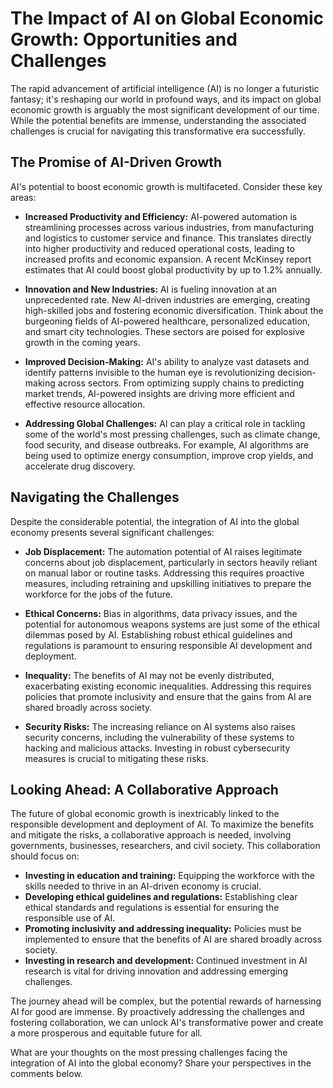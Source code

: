 # The Impact of AI on Global Economic Growth: Opportunities and Challenges

The rapid advancement of artificial intelligence (AI) is no longer a futuristic fantasy; it's reshaping our world in profound ways, and its impact on global economic growth is arguably the most significant development of our time.  While the potential benefits are immense, understanding the associated challenges is crucial for navigating this transformative era successfully.

## The Promise of AI-Driven Growth

AI's potential to boost economic growth is multifaceted.  Consider these key areas:

* **Increased Productivity and Efficiency:** AI-powered automation is streamlining processes across various industries, from manufacturing and logistics to customer service and finance. This translates directly into higher productivity and reduced operational costs, leading to increased profits and economic expansion. A recent McKinsey report estimates that AI could boost global productivity by up to 1.2% annually.

* **Innovation and New Industries:** AI is fueling innovation at an unprecedented rate.  New AI-driven industries are emerging, creating high-skilled jobs and fostering economic diversification.  Think about the burgeoning fields of AI-powered healthcare, personalized education, and smart city technologies.  These sectors are poised for explosive growth in the coming years.

* **Improved Decision-Making:**  AI's ability to analyze vast datasets and identify patterns invisible to the human eye is revolutionizing decision-making across sectors. From optimizing supply chains to predicting market trends, AI-powered insights are driving more efficient and effective resource allocation.

* **Addressing Global Challenges:** AI can play a critical role in tackling some of the world's most pressing challenges, such as climate change, food security, and disease outbreaks.  For example, AI algorithms are being used to optimize energy consumption, improve crop yields, and accelerate drug discovery.

## Navigating the Challenges

Despite the considerable potential, the integration of AI into the global economy presents several significant challenges:

* **Job Displacement:**  The automation potential of AI raises legitimate concerns about job displacement, particularly in sectors heavily reliant on manual labor or routine tasks.  Addressing this requires proactive measures, including retraining and upskilling initiatives to prepare the workforce for the jobs of the future.

* **Ethical Concerns:**  Bias in algorithms, data privacy issues, and the potential for autonomous weapons systems are just some of the ethical dilemmas posed by AI.  Establishing robust ethical guidelines and regulations is paramount to ensuring responsible AI development and deployment.

* **Inequality:** The benefits of AI may not be evenly distributed, exacerbating existing economic inequalities.  Addressing this requires policies that promote inclusivity and ensure that the gains from AI are shared broadly across society.

* **Security Risks:**  The increasing reliance on AI systems also raises security concerns, including the vulnerability of these systems to hacking and malicious attacks.  Investing in robust cybersecurity measures is crucial to mitigating these risks.


##  Looking Ahead: A Collaborative Approach

The future of global economic growth is inextricably linked to the responsible development and deployment of AI.  To maximize the benefits and mitigate the risks, a collaborative approach is needed, involving governments, businesses, researchers, and civil society. This collaboration should focus on:

* **Investing in education and training:** Equipping the workforce with the skills needed to thrive in an AI-driven economy is crucial.
* **Developing ethical guidelines and regulations:** Establishing clear ethical standards and regulations is essential for ensuring the responsible use of AI.
* **Promoting inclusivity and addressing inequality:**  Policies must be implemented to ensure that the benefits of AI are shared broadly across society.
* **Investing in research and development:** Continued investment in AI research is vital for driving innovation and addressing emerging challenges.

The journey ahead will be complex, but the potential rewards of harnessing AI for good are immense. By proactively addressing the challenges and fostering collaboration, we can unlock AI's transformative power and create a more prosperous and equitable future for all.

What are your thoughts on the most pressing challenges facing the integration of AI into the global economy?  Share your perspectives in the comments below.
